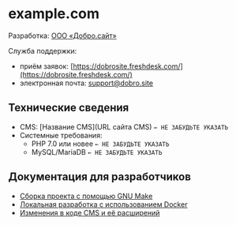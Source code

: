 # example.com

Разработка: [ООО «Добро.сайт»](http://добро.сайт/)

Служба поддержки:
- приём заявок: [https://dobrosite.freshdesk.com/](https://dobrosite.freshdesk.com/)
- электронная почта: [support@dobro.site](mailto:support@dobro.site)

## Технические сведения

- CMS: [Название CMS](URL сайта CMS) `← НЕ ЗАБУДЬТЕ УКАЗАТЬ`
- Системные требования:
  - PHP 7.0 или новее `← НЕ ЗАБУДЬТЕ УКАЗАТЬ`
  - MySQL/MariaDB `← НЕ ЗАБУДЬТЕ УКАЗАТЬ`
 
## Документация для разработчиков

- [Сборка проекта с помощью GNU Make](docs/make.md)
- [Локальная разработка с использованием Docker](docs/docker.md)
- [Изменения в коде CMS и её расширений](docs/patches.md)
